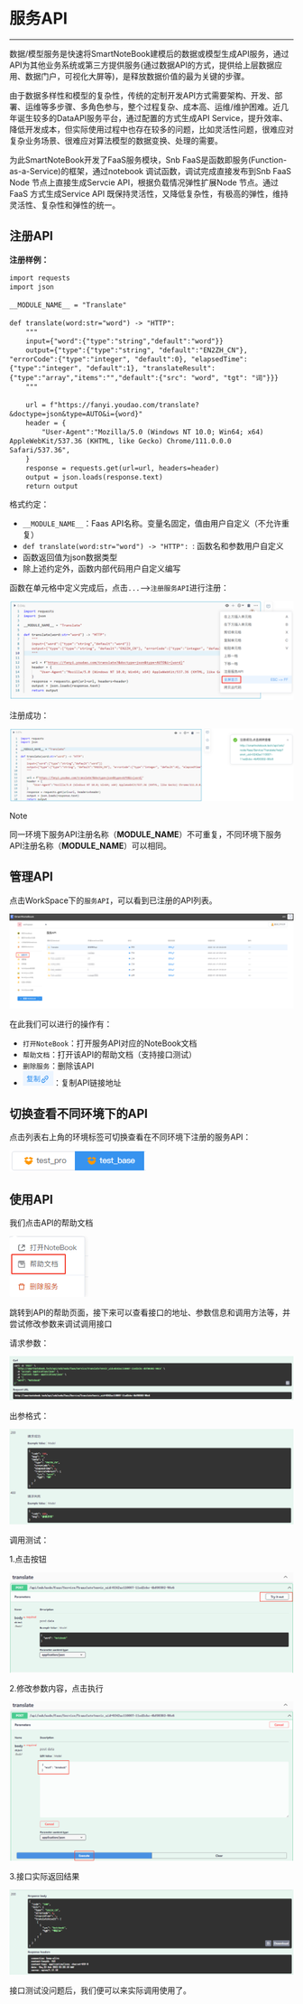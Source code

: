 # 服务API
---
<!-- 需精简： -->

数据/模型服务是快速将SmartNoteBook建模后的数据或模型生成API服务，通过API为其他业务系统或第三方提供服务(通过数据API的方式，提供给上层数据应用、数据门户，可视化大屏等)，是释放数据价值的最为关键的步骤。

由于数据多样性和模型的复杂性，传统的定制开发API方式需要架构、开发、部署、运维等多步骤、多角色参与，整个过程复杂、成本高、运维/维护困难。近几年诞生较多的DataAPI服务平台，通过配置的方式生成API Service，提升效率、降低开发成本，但实际使用过程中也存在较多的问题，比如灵活性问题，很难应对复杂业务场景、很难应对算法模型的数据变换、处理的需要。

为此SmartNoteBook开发了FaaS服务模块，Snb FaaS是函数即服务(Function-as-a-Service)的框架，通过notebook 调试函数，调试完成直接发布到Snb FaaS Node 节点上直接生成Servcie API，根据负载情况弹性扩展Node 节点。通过FaaS 方式生成Service API 既保持灵活性，又降低复杂性，有极高的弹性，维持灵活性、复杂性和弹性的统一。

## 注册API

**注册样例：**

```
import requests
import json

__MODULE_NAME__ = "Translate"

def translate(word:str="word") -> "HTTP":
    """
    input={"word":{"type":"string","default":"word"}}
    output={"type":{"type":"string", "default":"EN2ZH_CN"}, "errorCode":{"type":"integer", "default":0}, "elapsedTime":{"type":"integer", "default":1}, "translateResult":{"type":"array","items":"","default":{"src": "word", "tgt": "词"}}}
    """

    url = f"https://fanyi.youdao.com/translate?&doctype=json&type=AUTO&i={word}"
    header = {
        "User-Agent":"Mozilla/5.0 (Windows NT 10.0; Win64; x64) AppleWebKit/537.36 (KHTML, like Gecko) Chrome/111.0.0.0 Safari/537.36",
    }
    response = requests.get(url=url, headers=header)
    output = json.loads(response.text)
    return output
```

格式约定：

* `__MODULE_NAME__`：Faas API名称。变量名固定，值由用户自定义（不允许重复）
* `def translate(word:str="word") -> "HTTP": `: 函数名和参数用户自定义
* 函数返回值为json数据类型
* 除上述约定外，函数内部代码用户自定义编写

函数在单元格中定义完成后，点击`...`-->`注册服务API`进行注册：

<!-- ![图 1](../images/fass_reg.png)   -->
![图 0](../images/c8c2657d02359bebd3f4b7e97cb1f20d30dd47a5cf02fc8b1f2206f37fececdd.png)  



注册成功：

![图 2](../images/fass_reg_succ.png)  


> [!NOTE]
> 同一环境下服务API注册名称（__MODULE_NAME__）不可重复，不同环境下服务API注册名称（__MODULE_NAME__）可以相同。

## 管理API

点击WorkSpace下的`服务API`，可以看到已注册的API列表。

![图 3](../images/apilist.png)  

在此我们可以进行的操作有：

- `打开NoteBook`：打开服务API对应的NoteBook文档
- `帮助文档`：打开该API的帮助文档（支持接口测试）
- `删除服务`：删除该API
- <img src="../images/copy.png"  style="display: inline-block;padding:0px;border:0px"  />：复制API链接地址

## 切换查看不同环境下的API

点击列表右上角的环境标签可切换查看在不同环境下注册的服务API：
<!-- ![图 5](../images/diffnodeapi.png)   -->
![图 4](../images/6ba5410d90d6d0ccad1941b4f35df66542032b286a8f976a22329d023b93a7db.png)  

## 使用API

我们点击API的帮助文档

![图 6](../images/helpdoc.png)  

跳转到API的帮助页面，接下来可以查看接口的地址、参数信息和调用方法等，并尝试修改参数来调试调用接口

请求参数：

![图 7](../images/input.png)  

出参格式：

![图 8](../images/output.png)  

调用测试：

1.点击按钮

![图 9](../images/testitout.png)  

2.修改参数内容，点击执行

![图 10](../images/editcontent.png)  

3.接口实际返回结果

![图 11](../images/response.png)  

接口测试没问题后，我们便可以来实际调用使用了。